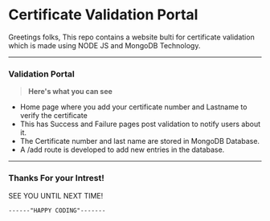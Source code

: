 # Certificate Validation Portal
Greetings folks,
This repo contains a website bulti for certificate validation which is made using NODE JS and MongoDB Technology.  

____

### Validation Portal 
> **Here's what you can see**  
* Home page where you add your certificate number and Lastname to verify the certificate
* This has Success and Failure pages post validation to notify users about it. 
* The Certificate number and last name are stored in MongoDB Database.
* A /add route is developed to add new entries in the database.

____
### Thanks For your Intrest!
>
  SEE YOU UNTIL NEXT TIME!
  >
    ------"HAPPY CODING"-------
